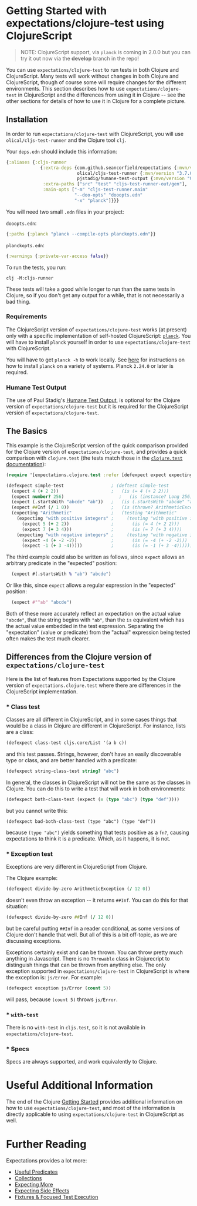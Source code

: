 # Getting Started with expectations/clojure-test using ClojureScript

> NOTE: ClojureScript support, via `planck` is coming in 2.0.0 but you can try it out now via the **develop** branch in the repo!

You can use `expectations/clojure-test` to run tests in both Clojure
and ClojureScript.  Many tests will work without changes in both
Clojure and ClojureScript, though of course some will require
changes for the different environments.  This section describes how
to use `expectations/clojure-test` in ClojureScript and the differences
from using it in Clojure -- see the other sections for details of how
to use it in Clojure for a complete picture.


## Installation

In order to run `expectations/clojure-test` with ClojureScript, you
will use `olical/cljs-test-runner` and the Clojure tool `clj`.

Your `deps.edn` should include this information:

```clojure
{:aliases {:cljs-runner
             {:extra-deps {com.github.seancorfield/expectations {:mvn/version "2.0.160"},
                           olical/cljs-test-runner {:mvn/version "3.7.0"},
                           pjstadig/humane-test-output {:mvn/version "0.10.0"}},
              :extra-paths ["src" "test" "cljs-test-runner-out/gen"],
              :main-opts ["-m" "cljs-test-runner.main"
                          "--doo-opts" "dooopts.edn"
                          "-x" "planck"]}}}
```

You will need two small `.edn` files in your project:

`dooopts.edn`:
```clojure
{:paths {:planck "planck --compile-opts planckopts.edn"}}
```

`planckopts.edn`:
```clojure
{:warnings {:private-var-access false}}
```

To run the tests, you run:

```
clj -M:cljs-runner
```

These tests will take a good while longer to run than the same tests
in Clojure, so if you don't get any output for a while, that is not
necessarily a bad thing.

### Requirements

The ClojureScript version of `expectations/clojure-test` works (at present)
only with a specific implementation of self-hosted ClojureScript:
[`planck`](https://planck-repl.org).  You will have to install `planck`
yourself in order to use `expectations/clojure-test` with ClojureScript.

You will have to get `planck -h` to work locally.  See
[here](https://planck-repl.org) for instructions on how to install
`planck` on a variety of systems.  Planck `2.24.0` or later is required.

### Humane Test Output

The use of Paul Stadig's
[Humane Test Output](https://github.com/pjstadig/humane-test-output), is
optional for the Clojure version of `expectations/clojure-test` but it is
required for the ClojureScript version of `expectations/clojure-test`.

## The Basics

This example is the ClojureScript version of the quick comparison provided
for the Clojure version of `expectations/clojure-test`, and provides a quick
comparison with `clojure.test` (the tests match those in the [`clojure.test`
documentation](http://clojure.github.io/clojure/clojure.test-api.html)):

```clojure
(require '[expectations.clojure.test :refer [defexpect expect expecting]])

(defexpect simple-test                  ; (deftest simple-test
  (expect 4 (+ 2 2))                    ;   (is (= 4 (+ 2 2)))
  (expect number? 256)                     ;   (is (instance? Long 256))
  (expect (.startsWith "abcde" "ab"))   ;   (is (.startsWith "abcde" "ab"))
  (expect ##Inf (/ 1 0))                ;   (is (thrown? ArithmeticException (/ 1 0)))
  (expecting "Arithmetic"               ;   (testing "Arithmetic"
    (expecting "with positive integers" ;     (testing "with positive integers"
      (expect 5 (+ 2 2))                ;       (is (= 4 (+ 2 2)))
      (expect 7 (+ 3 4)))               ;       (is (= 7 (+ 3 4))))
    (expecting "with negative integers" ;     (testing "with negative integers"
      (expect -4 (+ -2 -2))             ;       (is (= -4 (+ -2 -2)))
      (expect -1 (+ 3 -4)))))           ;       (is (= -1 (+ 3 -4))))))
```

The third example could also be written as follows, since `expect`
allows an arbitrary predicate in the "expected" position:

```clojure
  (expect #(.startsWith % "ab") "abcde")
```

Or like this, since `expect` allows a regular expression in the "expected" position:

```clojure
  (expect #"^ab" "abcde")
```

Both of these more accurately reflect an expectation on the actual
value `"abcde"`, that the string begins with `"ab"`, than the `is`
equivalent which has the actual value embedded in the test expression.
Separating the "expectation" (value or predicate) from the "actual"
expression being tested often makes the test much clearer.

## Differences from the Clojure version of `expectations/clojure-test`

Here is the list of features from Expectations supported by the
Clojure version of `expectations.clojure.test` where there are
differences in the ClojureScript implementation.

### * Class test

Classes are all different in ClojureScript, and in some cases things
that would be a class in Clojure are different in ClojureScript.  For
instance, lists are a class:
```clojure
(defexpect class-test cljs.core/List '(a b c))
```
and this test passes.  Strings, however, don't have an easily
discoverable type or class, and are better handled with a predicate:
```clojure
(defexpect string-class-test string? "abc")
```
In general, the classes in ClojureScript will not be the same as
the classes in Clojure.  You can do this to write a test that
will work in both environments:
```clojure
(defexpect both-class-test (expect (= (type "abc") (type "def"))))
```
but you cannot write this:
```
(defexpect bad-both-class-test (type "abc") (type "def"))
```
because `(type "abc")` yields something that tests positive as a
`fn?`, causing expectations to think it is a predicate.  Which,
as it happens, it is not.

### * Exception test

Exceptions are very different in ClojureScript from Clojure.

The Clojure example:
```clojure
(defexpect divide-by-zero ArithmeticException (/ 12 0))
```
doesn't even throw an exception -- it returns `##Inf`.
You can do this for that situation:
```clojure
(defexpect divide-by-zero ##Inf (/ 12 0))
```
but be careful putting `##Inf` in a reader conditional, as some versions of
Clojure don't handle that well.  But all of this is a bit off-topic,
as we are discussing exceptions.

Exceptions certainly exist and can be thrown. You can throw pretty
much anything in Javascript.  There is no `Throwable` class in
Clojurecript to distinguish things that can be thrown from anything
else.  The only exception supported in `expectations/clojure-test`
in ClojureScript is where the exception is: `js/Error`.  For example:
```clojure
(defexpect exception js/Error (count 5))
```
will pass, because `(count 5)` throws `js/Error`.

### * `with-test`
There is no `with-test` in `cljs.test`, so it is not available in
`expectations/clojure-test`.

### * Specs
Specs are always supported, and work equivalently to Clojure.

# Useful Additional Information

The end of the Clojure [Getting Started](/doc/getting-started.md) provides
additional information on how to use `expectations/clojure-test`, and most
of the information is directly applicable to using `expectations/clojure-test`
in ClojureScript as well.

# Further Reading

Expectations provides a lot more:

* [Useful Predicates](/doc/useful-predicates.md)
* [Collections](/doc/collections.md)
* [Expecting More](/doc/more.md)
* [Expecting Side Effects](/doc/side-effects.md)
* [Fixtures & Focused Test Execution](/doc/fixtures-focus.md)
